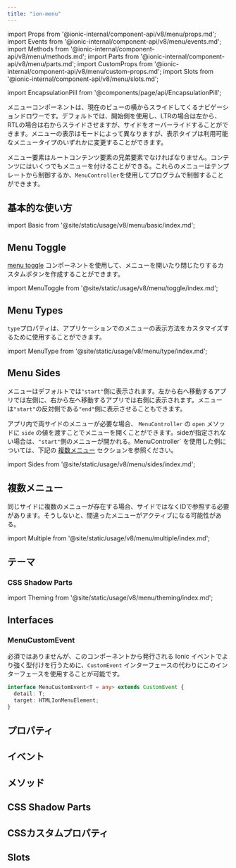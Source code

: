 ```yaml
---
title: "ion-menu"
---
```

import Props from '@ionic-internal/component-api/v8/menu/props.md';
import Events from '@ionic-internal/component-api/v8/menu/events.md';
import Methods from '@ionic-internal/component-api/v8/menu/methods.md';
import Parts from '@ionic-internal/component-api/v8/menu/parts.md';
import CustomProps from '@ionic-internal/component-api/v8/menu/custom-props.md';
import Slots from '@ionic-internal/component-api/v8/menu/slots.md';

<head>
  <title>ion-menu: API Framework Docs for Types of Menu Components</title>
  <meta name="description" content="ion-menuコンポーネントは、現在のビューの横からスライドして入ってくるナビゲーションドロワーです。Ionic APIで利用可能なメニューの種類については、フレームワークのドキュメントをご覧ください。" />
</head>

import EncapsulationPill from '@components/page/api/EncapsulationPill';

<EncapsulationPill type="shadow" />


メニューコンポーネントは、現在のビューの横からスライドしてくるナビゲーションドロワーです。デフォルトでは、開始側を使用し、LTRの場合は左から、RTLの場合は右からスライドさせますが、サイドをオーバーライドすることができます。メニューの表示はモードによって異なりますが、表示タイプは利用可能なメニュータイプのいずれかに変更することができます。

メニュー要素はルートコンテンツ要素の兄弟要素でなければなりません。コンテンツにはいくつでもメニューを付けることができる。これらのメニューはテンプレートから制御するか、`MenuController`を使用してプログラムで制御することができます。

## 基本的な使い方

import Basic from '@site/static/usage/v8/menu/basic/index.md';

<Basic />


## Menu Toggle

[menu toggle](./menu-toggle) コンポーネントを使用して、メニューを開いたり閉じたりするカスタムボタンを作成することができます。

import MenuToggle from '@site/static/usage/v8/menu/toggle/index.md';

<MenuToggle />


## Menu Types

`type`プロパティは、アプリケーションでのメニューの表示方法をカスタマイズするために使用することができます。

import MenuType from '@site/static/usage/v8/menu/type/index.md';

<MenuType />


## Menu Sides

メニューはデフォルトでは`"start"`側に表示されます。左から右へ移動するアプリでは左側に、右から左へ移動するアプリでは右側に表示されます。メニューは`"start"`の反対側である`"end"`側に表示させることもできます。

アプリ内で両サイドのメニューが必要な場合、 `MenuController` の `open` メソッドに `side` の値を渡すことでメニューを開くことができます。sideが指定されない場合は、`"start"`側のメニューが開かれる。MenuController` を使用した例については、下記の [複数メニュー](#multiple-menus) セクションを参照ください。

import Sides from '@site/static/usage/v8/menu/sides/index.md';

<Sides />


## 複数メニュー

同じサイドに複数のメニューが存在する場合、サイドではなくIDで参照する必要があります。そうしないと、間違ったメニューがアクティブになる可能性がある。

import Multiple from '@site/static/usage/v8/menu/multiple/index.md';

<Multiple />


## テーマ

### CSS Shadow Parts

import Theming from '@site/static/usage/v8/menu/theming/index.md';

<Theming />

## Interfaces

### MenuCustomEvent

必須ではありませんが、このコンポーネントから発行される Ionic イベントでより強く型付けを行うために、`CustomEvent` インターフェースの代わりにこのインターフェースを使用することが可能です。

```typescript
interface MenuCustomEvent<T = any> extends CustomEvent {
  detail: T;
  target: HTMLIonMenuElement;
}
```




## プロパティ
<Props />

## イベント
<Events />

## メソッド
<Methods />

## CSS Shadow Parts
<Parts />

## CSSカスタムプロパティ
<CustomProps />

## Slots
<Slots />
